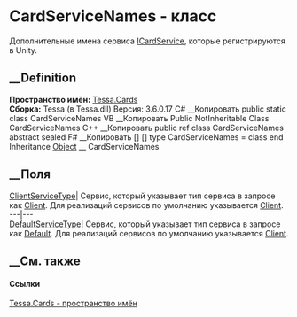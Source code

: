 # CardServiceNames - класс
Дополнительные имена сервиса [ICardService](T_Tessa_Cards_ICardService.htm),
которые регистрируются в Unity.
## __Definition
 **Пространство имён:** [Tessa.Cards](N_Tessa_Cards.htm)  
 **Сборка:** Tessa (в Tessa.dll) Версия: 3.6.0.17
C# __Копировать
     public static class CardServiceNames
VB __Копировать
     Public NotInheritable Class CardServiceNames
C++ __Копировать
     public ref class CardServiceNames abstract sealed
F# __Копировать
     [<AbstractClassAttribute>]
    [<SealedAttribute>]
    type CardServiceNames = class end
Inheritance
    [Object](https://learn.microsoft.com/dotnet/api/system.object) __ CardServiceNames
##  __Поля
[ClientServiceType](F_Tessa_Cards_CardServiceNames_ClientServiceType.htm)|
Сервис, который указывает тип сервиса в запросе как
[Client](T_Tessa_Cards_CardServiceType.htm). Для реализаций сервисов по
умолчанию указывается [Client](T_Tessa_Cards_CardServiceType.htm).  
---|---  
[DefaultServiceType](F_Tessa_Cards_CardServiceNames_DefaultServiceType.htm)|
Сервис, который указывает тип сервиса в запросе как
[Default](T_Tessa_Cards_CardServiceType.htm). Для реализаций сервисов по
умолчанию указывается [Client](T_Tessa_Cards_CardServiceType.htm).  
## __См. также
#### Ссылки
[Tessa.Cards - пространство имён](N_Tessa_Cards.htm)
